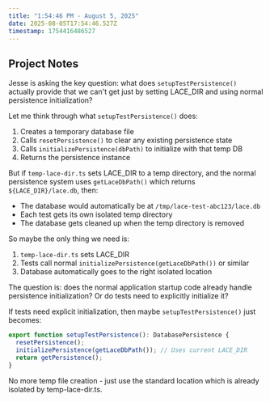 ```yaml
---
title: "1:54:46 PM - August 5, 2025"
date: 2025-08-05T17:54:46.527Z
timestamp: 1754416486527
---
```


## Project Notes

Jesse is asking the key question: what does `setupTestPersistence()` actually provide that we can't get just by setting LACE_DIR and using normal persistence initialization?

Let me think through what `setupTestPersistence()` does:
1. Creates a temporary database file
2. Calls `resetPersistence()` to clear any existing persistence state
3. Calls `initializePersistence(dbPath)` to initialize with that temp DB
4. Returns the persistence instance

But if `temp-lace-dir.ts` sets LACE_DIR to a temp directory, and the normal persistence system uses `getLaceDbPath()` which returns `${LACE_DIR}/lace.db`, then:

- The database would automatically be at `/tmp/lace-test-abc123/lace.db` 
- Each test gets its own isolated temp directory
- The database gets cleaned up when the temp directory is removed

So maybe the only thing we need is:
1. `temp-lace-dir.ts` sets LACE_DIR
2. Tests call normal `initializePersistence(getLaceDbPath())` or similar
3. Database automatically goes to the right isolated location

The question is: does the normal application startup code already handle persistence initialization? Or do tests need to explicitly initialize it?

If tests need explicit initialization, then maybe `setupTestPersistence()` just becomes:

```typescript
export function setupTestPersistence(): DatabasePersistence {
  resetPersistence();
  initializePersistence(getLaceDbPath()); // Uses current LACE_DIR
  return getPersistence();
}
```

No more temp file creation - just use the standard location which is already isolated by temp-lace-dir.ts.
